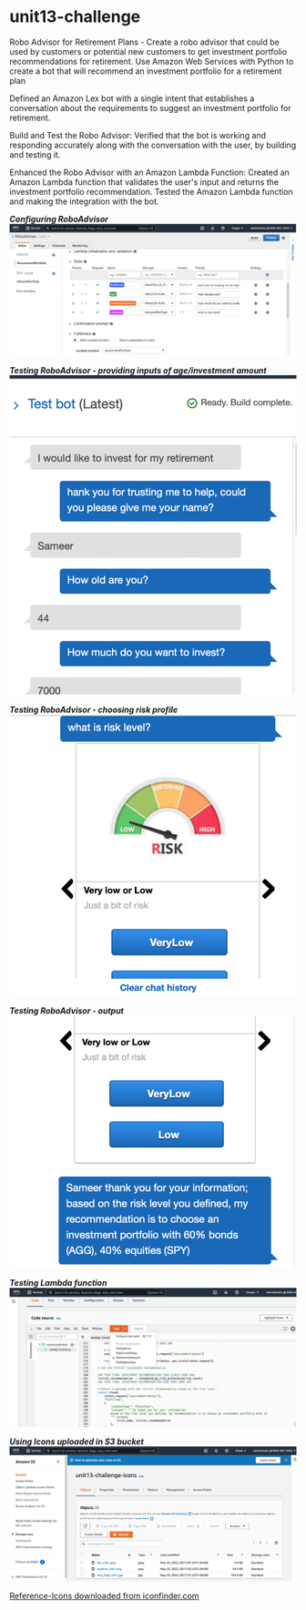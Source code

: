 # unit13-challenge
Robo Advisor for Retirement Plans - Create a robo advisor that could be used by customers or potential new customers to get investment portfolio recommendations for retirement.  Use Amazon Web Services with Python to create a bot that will recommend an investment portfolio for a retirement plan


Defined an Amazon Lex bot with a single intent that establishes a conversation about the requirements to suggest an investment portfolio for retirement.


Build and Test the Robo Advisor: Verified that the bot is working and responding accurately along with the conversation with the user, by building and testing it.


Enhanced the Robo Advisor with an Amazon Lambda Function: 
Created an Amazon Lambda function that validates the user's input and returns the investment portfolio recommendation. 
Tested the Amazon Lambda function and making the integration with the bot.



***Configuring RoboAdvisor***
![Configuring RoboAdvisor](RoboAdvisor/Images/1_RoboAdvisor_setup.png)

***Testing RoboAdvisor - providing inputs of age/investment amount***
![Testing RoboAdvisor  - providing inputs asked by bot](RoboAdvisor/Images/2_BotTesting.png)

***Testing RoboAdvisor - choosing risk profile***
![Testing RoboAdvisor - choosing risk profile*](RoboAdvisor/Images/3_ChooseRiskProfile.png)

***Testing RoboAdvisor - output***
![Testing RoboAdvisor - output](RoboAdvisor/Images/4_Output.png)

***Testing Lambda function***
![Testing Lambda function](RoboAdvisor/Images/5_TestingLambdaFunction.png)

***Using Icons uploaded in S3 bucket***
![Using Icons uploaded in S3 bucket](RoboAdvisor/Images/6_IconsUploadedIn_S3.png)

[Reference-Icons downloaded from iconfinder.com](https://www.iconfinder.com)